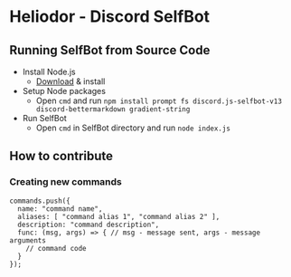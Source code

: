 # Heliodor - Discord SelfBot
## Running SelfBot from Source Code
* Install Node.js
  - [Download](https://nodejs.org/en/download) & install
* Setup Node packages
  - Open `cmd` and run `npm install prompt fs discord.js-selfbot-v13 discord-bettermarkdown gradient-string`
* Run SelfBot
  - Open `cmd` in SelfBot directory and run `node index.js`
## How to contribute
### Creating new commands
```
commands.push({
  name: "command name",
  aliases: [ "command alias 1", "command alias 2" ],
  description: "command description",
  func: (msg, args) => { // msg - message sent, args - message arguments
    // command code
  }
});
```
